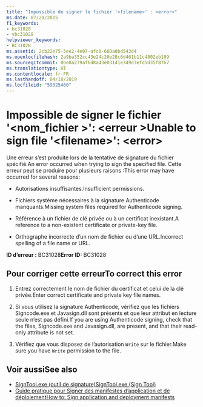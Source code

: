 ```yaml
---
title: "Impossible de signer le fichier '<filename>' : <error>"
ms.date: 07/20/2015
f1_keywords:
- bc31028
- vbc31028
helpviewer_keywords:
- BC31028
ms.assetid: 2cb22e75-5ee2-4e07-afc0-680a0bd543d4
ms.openlocfilehash: 2a9ba352cc43e24c20e28c6d461b11c4802eb109
ms.sourcegitcommit: 0be8a279af6d8a43e03141e349d3efd5d35f8767
ms.translationtype: HT
ms.contentlocale: fr-FR
ms.lasthandoff: 04/18/2019
ms.locfileid: "59325460"
---
```

# <a name="unable-to-sign-file-filename-error"></a><span data-ttu-id="a9b38-102">Impossible de signer le fichier '\<nom_fichier >': \<erreur ></span><span class="sxs-lookup"><span data-stu-id="a9b38-102">Unable to sign file '\<filename>': \<error></span></span>
<span data-ttu-id="a9b38-103">Une erreur s’est produite lors de la tentative de signature du fichier spécifié.</span><span class="sxs-lookup"><span data-stu-id="a9b38-103">An error occurred when trying to sign the specified file.</span></span> <span data-ttu-id="a9b38-104">Cette erreur peut se produire pour plusieurs raisons :</span><span class="sxs-lookup"><span data-stu-id="a9b38-104">This error may have occurred for several reasons:</span></span>  
  
-   <span data-ttu-id="a9b38-105">Autorisations insuffisantes.</span><span class="sxs-lookup"><span data-stu-id="a9b38-105">Insufficient permissions.</span></span>  
  
-   <span data-ttu-id="a9b38-106">Fichiers système nécessaires à la signature Authenticode manquants.</span><span class="sxs-lookup"><span data-stu-id="a9b38-106">Missing system files required for Authenticode signing.</span></span>  
  
-   <span data-ttu-id="a9b38-107">Référence à un fichier de clé privée ou à un certificat inexistant.</span><span class="sxs-lookup"><span data-stu-id="a9b38-107">A reference to a non-existent certificate or private-key file.</span></span>  
  
-   <span data-ttu-id="a9b38-108">Orthographe incorrecte d’un nom de fichier ou d’une URL.</span><span class="sxs-lookup"><span data-stu-id="a9b38-108">Incorrect spelling of a file name or URL.</span></span>  
  
 <span data-ttu-id="a9b38-109">**ID d’erreur :** BC31028</span><span class="sxs-lookup"><span data-stu-id="a9b38-109">**Error ID:** BC31028</span></span>  
  
## <a name="to-correct-this-error"></a><span data-ttu-id="a9b38-110">Pour corriger cette erreur</span><span class="sxs-lookup"><span data-stu-id="a9b38-110">To correct this error</span></span>  
  
1. <span data-ttu-id="a9b38-111">Entrez correctement le nom de fichier du certificat et celui de la clé privée.</span><span class="sxs-lookup"><span data-stu-id="a9b38-111">Enter correct certificate and private key file names.</span></span>  
  
2. <span data-ttu-id="a9b38-112">Si vous utilisez la signature Authenticode, vérifiez que les fichiers Signcode.exe et Javasign.dll sont présents et que leur attribut en lecture seule n’est pas défini.</span><span class="sxs-lookup"><span data-stu-id="a9b38-112">If you are using Authenticode signing, check that the files, Signcode.exe and Javasign.dll, are present, and that their read-only attribute is not set.</span></span>  
  
3. <span data-ttu-id="a9b38-113">Vérifiez que vous disposez de l’autorisation `Write` sur le fichier.</span><span class="sxs-lookup"><span data-stu-id="a9b38-113">Make sure you have `Write` permission to the file.</span></span>  
  
## <a name="see-also"></a><span data-ttu-id="a9b38-114">Voir aussi</span><span class="sxs-lookup"><span data-stu-id="a9b38-114">See also</span></span>

- [<span data-ttu-id="a9b38-115">SignTool.exe (outil de signature)</span><span class="sxs-lookup"><span data-stu-id="a9b38-115">SignTool.exe (Sign Tool)</span></span>](../../framework/tools/signtool-exe.md)
- [<span data-ttu-id="a9b38-116">Guide pratique pour Signer des manifestes d’application et de déploiement</span><span class="sxs-lookup"><span data-stu-id="a9b38-116">How to: Sign application and deployment manifests</span></span>](/visualstudio/ide/how-to-sign-application-and-deployment-manifests)
